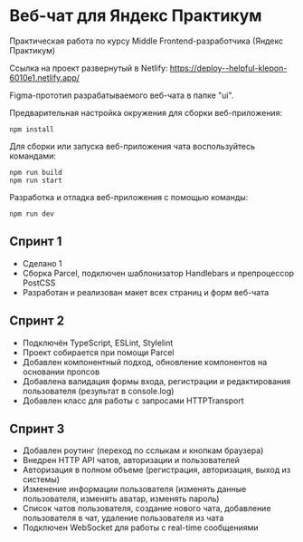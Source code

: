 # Веб-чат для Яндекс Практикум
Практическая работа по курсу Middle Frontend-разработчика (Яндекс Практикум)

Ссылка на проект развернутый в Netlify:
https://deploy--helpful-klepon-6010e1.netlify.app/

Figma-прототип разрабатываемого веб-чата в папке "ui".

Предварительная настройка окружения для сборки веб-приложения:
```
npm install
```
Для сборки или запуска веб-приложения чата воспользуйтесь командами:
```
npm run build
npm run start
```
Разработка и отладка веб-приложения с помощью команды:
```
npm run dev
```

## Спринт 1
- Сделано 1
- Сборка Parcel, подключен шаблонизатор Handlebars и препроцессор PostCSS
- Разработан и реализован макет всех страниц и форм веб-чата

## Спринт 2
- Подключён TypeScript, ESLint, Stylelint
- Проект собирается при помощи Parcel
- Добавлен компонентный подход, обновление компонентов на основании пропсов
- Добавлена валидация формы входа, регистрации и редактирования пользователя (результат в console.log)
- Добавлен класс для работы с запросами HTTPTransport

## Спринт 3
- Добавлен роутинг (переход по сслыкам и кнопкам браузера)
- Внедрен HTTP API чатов, авторизации и пользователей
- Авторизация в полном объеме (регистрация, авторизация, выход из системы)
- Изменение информации пользователя (изменять данные пользователя, изменять аватар, изменять пароль)
- Список чатов пользователя, создание нового чата, добавление пользователя в чат, удаление пользователя из чата
- Подключен WebSocket для работы с real-time сообщениями

